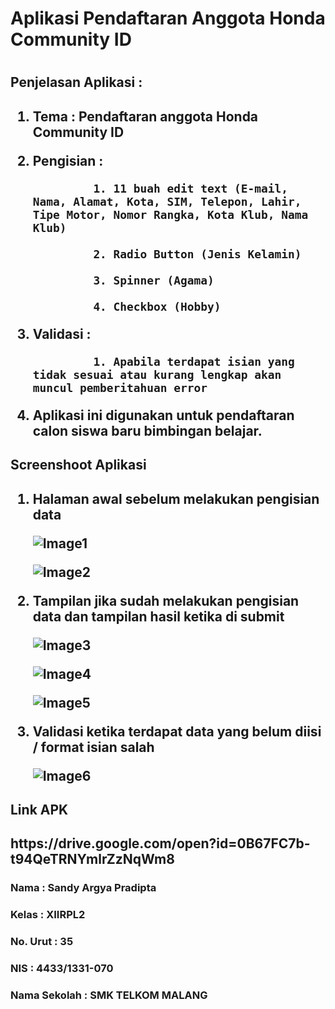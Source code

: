 <h1>Aplikasi Pendaftaran Anggota Honda Community ID<h1>

<h2>Penjelasan Aplikasi     :<h2>

1. Tema       : Pendaftaran anggota Honda Community ID

2. Pengisian  :
                
                1. 11 buah edit text (E-mail, Nama, Alamat, Kota, SIM, Telepon, Lahir, Tipe Motor, Nomor Rangka, Kota Klub, Nama Klub)
                
                2. Radio Button (Jenis Kelamin)
                
                3. Spinner (Agama)
                
                4. Checkbox (Hobby)
                
3. Validasi   :
                
                1. Apabila terdapat isian yang tidak sesuai atau kurang lengkap akan muncul pemberitahuan error
                
4. Aplikasi ini digunakan untuk pendaftaran calon siswa baru bimbingan belajar.



<h2>Screenshoot Aplikasi<h2>

1. Halaman awal sebelum melakukan pengisian data

    ![Image1](https://github.com/sandyargya/FormHondaCommunity/blob/master/Screenshot_2016-10-15-08-53-50_id.sch.smktelkom_mlg.tugas01.xiirpl2035.hondacommunityid.png)

    ![Image2](https://github.com/sandyargya/FormHondaCommunity/blob/master/Screenshot_2016-10-15-08-53-55_id.sch.smktelkom_mlg.tugas01.xiirpl2035.hondacommunityid.png)

2. Tampilan jika sudah melakukan pengisian data dan tampilan hasil ketika di submit

    ![Image3](https://github.com/sandyargya/FormHondaCommunity/blob/master/Screenshot_2016-10-15-08-56-13_id.sch.smktelkom_mlg.tugas01.xiirpl2035.hondacommunityid.png)
    
    ![Image4](https://github.com/sandyargya/FormHondaCommunity/blob/master/Screenshot_2016-10-15-08-56-19_id.sch.smktelkom_mlg.tugas01.xiirpl2035.hondacommunityid.png)
    
    ![Image5](https://github.com/sandyargya/FormHondaCommunity/blob/master/Screenshot_2016-10-15-08-56-32_id.sch.smktelkom_mlg.tugas01.xiirpl2035.hondacommunityid.png)

3. Validasi ketika terdapat data yang belum diisi / format isian salah

    ![Image6](https://github.com/sandyargya/FormHondaCommunity/blob/master/Screenshot_2016-10-15-08-56-46_id.sch.smktelkom_mlg.tugas01.xiirpl2035.hondacommunityid.png)



<h2>Link APK<h2>
    https://drive.google.com/open?id=0B67FC7b-t94QeTRNYmlrZzNqWm8
    
    
    

<h3>Nama          : Sandy Argya Pradipta<h3>


<h3>Kelas         : XIIRPL2<h3>


<h3>No. Urut      : 35<h3>


<h3>NIS           : 4433/1331-070<h3>


<h3>Nama Sekolah  : SMK TELKOM MALANG<h3>

